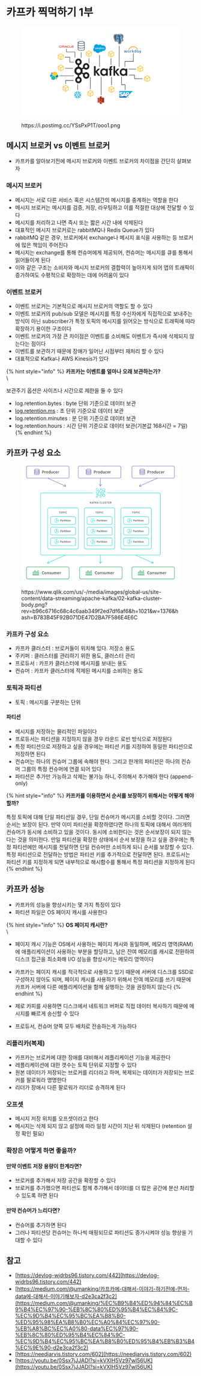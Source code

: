 # 카프카 찍먹하기 1부



<figure><img src="../../.gitbook/assets/1 (1).png" alt=""><figcaption><p>https://i.postimg.cc/YSsPxP1T/ooo1.png</p></figcaption></figure>



## 메시지 브로커 vs 이벤트 브로커

* 카프카를 알아보기전에 메시지 브로커와 이벤트 브로커의 차이점을 간단히 살펴보자



### 메시지 브로커

* 메시지는 서로 다른 서비스 혹은 시스템간의 메시지를 중계하는 역할을 한다
* 메시지 브로커는 메시지를 검증, 저장, 라우팅하고 이를 적절한 대상에 전달할 수 있다
* 메시지를 처리하고 나면 즉시 또는 짧은 시간 내에 삭제된다
* 대표적인 메시지 브로커로는 rabbitMQ나 Redis Queue가 있다
* rabbitMQ 같은 경우, 브로커에서 exchange나 메시지 표식을 사용하는 등 브로커에 많은 책임이 주어진다
* 메시지는 exchange를 통해 컨슈머에게 제공되어, 컨슈머는 메시지를 큐를 통해서 읽어들이게 된다
* 이와 같은 구조는 소비자와 메시지 브로커의 결합력이 높아지게 되어 앱의 트래픽이 증가하여도 수평적으로 확장하는 데에 어려움이 있다



### 이벤트 브로커

* 이벤트 브로커는 기본적으로 메시지 브로커의 역할도 할 수 있다
* 이벤트 브로커의 pub/sub 모델은 메시지를 특정 수신자에게 직접적으로 보내주는 방식이 아닌 subscriber가 특정 토픽의 메시지를 읽어오는 방식으로 트래픽에 따라 확장하기 용이한 구조이다
* 이벤트 브로커의 가장 큰 차이점은 이벤트를 소비해도 이벤트가 즉시에 삭제되지 않는다는 점이다
* 이벤트를 보관하기 때문에 장애가 일어난 시점부터 재처리 할 수 있다
* 대표적으로 Kafka나 AWS Kinesis가 있다

{% hint style="info" %}
**카프카는 이벤트를 얼마나 오래 보관하는가?**\
\


보관주기 옵션은 사이즈나 시간으로 제한을 둘 수 있다

* log.retention.bytes : byte 단위 기준으로 데이터 보관
* [log.retention.ms](http://log.retention.ms) : 초 단위 기준으로 데이터 보관
* log.retention.minutes : 분 단위 기준으로 데이터 보관
* log.retention.hours : 시간 단위 기준으로 데이터 보관(기본값 168시간 = 7일)
{% endhint %}





## 카프카 구성 요소

<figure><img src="../../.gitbook/assets/2.png" alt=""><figcaption><p>https://www.qlik.com/us/-/media/images/global-us/site-content/data-streaming/apache-kafka/02-kafka-cluster-body.png?rev=b96c6716c68c4c6aab349f2ed7df6af6&#x26;h=1021&#x26;w=1376&#x26;hash=B783B45F92B071DE47D2BA7F586E4E6C</p></figcaption></figure>



### 카프카 구성 요소

* 카프카 클러스터 : 브로커들이 위치해 있다. 저장소 용도
* 주키퍼 : 클러스터를 관리하기 위한 용도, 클러스터 관리
* 프로듀서 : 카프카 클러스터에 메시지를 보내는 용도
* 컨슈머 : 카프카 클러스터에 적제된 메시지를 소비하는 용도



### 토픽과 파티션

* 토픽 : 메시지를 구분하는 단위

#### 파티션

* 메시지를 저장하는 물리적인 파일이다
* 프로듀서는 파티션을 지정하지 않을 경우 라운드 로빈 방식으로 저장된다
* 특정 파티션으로 저장하고 싶을 경우에는 파티션 키를 지정하여 동일한 파티션으로 저장하면 된다
* 컨슈머는 하나의 컨슈머 그룹에 속해야 한다. 그리고 한개의 파티션은 하나의 컨슈머 그룹의 특정 컨슈머에 연결 되어 있다
* 파티션은 추가만 가능하고 삭제는 불가능 하니, 주의해서 추가해야 한다 (append-only)

{% hint style="info" %}
**카프카를 이용하면서 순서를 보장하기 위해서는 어떻게 해야 할까?**\
\
특정 토픽에 대해 단일 파티션일 경우, 단일 컨슈머가 메시지를 소비할 것이다. 그러면 순서는 보장이 된다. 만약 이미 파티션을 확장하였다면 하나의 토픽에 대해서 여러개의 컨슈머가 동시에 소비하고 있을 것이다. 동시에 소비한다는 것은 순서보장이 되지 않는다는 것을 의미한다. 만일 파티션을 확장한 상태에서 순서 보장을 하고 싶을 경우에는 특정 파티션에만 메시지를 전달하면 단일 컨슈머만 소비하게 되니 순서를 보장할 수 있다. 특정 파티션으로 전달하는 방법은 파티션 키를 추가적으로 전달하면 된다. 프로듀서는 파티션 키를 지정하게 되면 내부적으로 해시함수를 통해서 특정 파티션을 지정하게 된다
{% endhint %}

## 카프카 성능

* 카프카의 성능을 향상시키는 몇 가지 특징이 있다
* 파티션 파일은 OS 페이지 캐시를 사용한다

{% hint style="info" %}
**OS 페이지 캐시란?**\
\


* 페이지 캐시 기능은 OS에서 사용하는 페이지 캐시와 동일하며, 메모리 영역(RAM)에 애플리케이션이 사용하는 부분을 할당하고, 남은 잔여 메모리를 캐시로 전환하여 디스크 접근을 최소화해 I/O 성능을 향상시키는 메모리 영역이다
* 카프카는 페이지 캐시를 적극적으로 사용하고 있기 때문에 서버에 디스크를 SSD로 구성하지 않아도 되며, 페이지 캐시를 사용하기 위해서 잔여 메모리를 쓰기 때문에 카프카 서버에 다른 애플리케이션을 함께 실행하는 것을 권장하지 않는다
{% endhint %}

* 제로 카피를 사용하면 디스크에서 네트워크 버퍼로 직접 데이터 복사하기 때문에 메시지를 빠르게 송신할 수 있다
* 프로듀서, 컨슈머 양쪽 모두 배치로 전송하는게 가능하다



### 리플리카(복제)

* 카프카는 브로커에 대한 장애를 대비해서 레플리케이션 기능을 제공한다
* 레플리케이션에 대한 갯수는 토픽 단위로 지정할 수 있다
* 원본 데이터가 저장되는 브로커를 리더라고 하며, 복제되는 데이터가 저장되는 브로커를 팔로워라 명명한다
* 리더가 장애시 다른 팔로워가 리더로 승격하게 된다



### 오프셋

* 메시지 저장 위치를 오프셋이라고 한다
* 메시지는 삭제 되지 않고 설정에 따라 일정 시간이 지난 뒤 삭제된다 (retention 설정 확인 필요)



### 확장은 어떻게 하면 좋을까?

#### 만약 이벤트 저장 용량이 한계라면?

* 브로커를 추가해서 저장 공간을 확장할 수 있다
* 브로커를 추가했으면 파티션도 함께 추가해서 데이터를 더 많은 공간에 분산 처리할 수 있도록 하면 된다

#### 만약 컨슈머가 느리다면?

* 컨슈머를 추가하면 된다
* 그러나 파티션당 컨슈머는 하나씩 매핑되므로 파티션도 증가시켜야 성능 향상을 기대할 수 있다



## 참고

* [https://devlog-wjdrbs96.tistory.com/442](https://devlog-wjdrbs96.tistory.com/442)
* [https://medium.com/@umanking/카프카에-대해서-이야기-하기전에-먼저-data에-대해서-이야기해보자-d2e3ca2f3c2](https://medium.com/@umanking/%EC%B9%B4%ED%94%84%EC%B9%B4%EC%97%90-%EB%8C%80%ED%95%B4%EC%84%9C-%EC%9D%B4%EC%95%BC%EA%B8%B0-%ED%95%98%EA%B8%B0%EC%A0%84%EC%97%90-%EB%A8%BC%EC%A0%80-data%EC%97%90-%EB%8C%80%ED%95%B4%EC%84%9C-%EC%9D%B4%EC%95%BC%EA%B8%B0%ED%95%B4%EB%B3%B4%EC%9E%90-d2e3ca2f3c2)
* [https://needjarvis.tistory.com/602](https://needjarvis.tistory.com/602)
* [https://youtu.be/0Ssx7jJJADI?si=kVXIH5Vz97wI56UK](https://youtu.be/0Ssx7jJJADI?si=kVXIH5Vz97wI56UK)
